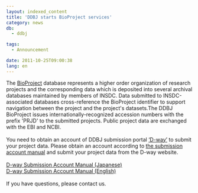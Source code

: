 ```yaml
---
layout: indexed_content
title: 'DDBJ starts BioProject services'
category: news
db:
  - ddbj

tags:
  - Announcement

date: 2011-10-25T09:00:38
lang: en
---
```


The <a href="/bioproject/index-e.html" target="_blank">BioProject</a> database represents a higher order organization of research projects and the corresponding data which is deposited into several archival databases maintained by members of INSDC. Data submitted to INSDC-associated databases cross-reference the BioProject identifier to support navigation between the project and the project's datasets.The DDBJ BioProject issues internationally-recognized accession numbers with the prefix 'PRJD' to the submitted projects. Public project data are exchanged with the EBI and NCBI.<br><br>You need to obtain an account of DDBJ submission portal <a href="https://ddbj.nig.ac.jp/D-way/" target="_blank">‘D-way’</a> to submit your project data. Please obtain an account according to <a href="/files/manual/D-way_manual_e.pdf" target="_blank">the submission account manual</a> and submit your project data from the D-way website.<br><br><a href="/files/manual/D-way_manual.pdf">D-way Submission Account Manual (Japanese)</a><br><a href="/files/manual/D-way_manual_e.pdf">D-way Submission Account Manual (English)</a><br><br>If you have questions, please contact us.
